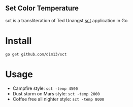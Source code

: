 Set Color Temperature
---------------------

sct is a transliteration of Ted Unangst
[sct](http://www.tedunangst.com/flak/post/sct-set-color-temperature)
application in Go

Install
=======

    go get github.com/dim13/sct

Usage
=====

* Campfire style: `sct -temp 4500`
* Dust storm on Mars style: `sct -temp 2000`
* Coffee free all nighter style: `sct -temp 8000`
